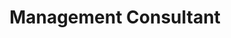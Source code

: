 ---
layout: career-listing
title:  'Management Consultant'
intro: 'We are currently looking for Managing Consultants to join our team!'
role: 'The Managing Consultant position is a full-time role. We expect him/her to be self-motivated, hard-working, intellectually curious, focused on success, and have a desire to contribute and grow within the firm. We also expect candidates to occasionally fail because the only way we grow personally and as a firm is through stretching ourselves and taking risks. Candidates can expect to be challenged qualitatively and quantitatively, utilizing a data-driven and team-oriented approach to solve our client’s most crucial challenges across a variety of industries and disciplines.'
responsibilities: ['Develop critical analysis through a variety of tools including spreadsheets, programming languages, visualization software, and others','Develop and deliver results and recommendations to client and internal teams regarding findings, analysis, and approach methodologies','Demonstrate tenacity to deliver work products outside of one’s specialty by leveraging the collective knowledge of SLKone, the client, and all other available resources','Support team members through direct and indirect mentorship and participation','Support or co-develop new or alternative approaches to complex situations','Support marketing and sales pursuit activities','Deliver quality, detail-oriented work products, including reviewing their own and others’ work products','Travel to client locations on an as-needed basis to support projects']
qualifications: ['US Resident or Permanent Work Authorization','Innovative and learning attitude','Problem solving mindset','Strong, referenceable work ethic','Capacity to network and form strong professional relationships','Commitment to giving back to the communities in which they and SLKone exist','Exceptional verbal and written communication skills','Strong presentation skills to a variety of audiences','Demonstrated proficiency in Microsoft Office; Strong preference for advanced analytics, programming, or other technical qualifications','Master’s degree with coursework or specialty in business, finance, economics, accounting or other discipline; Non-business degree with working knowledge of business','2+ years of work experience','Ability to travel, sometimes in excess of 75% of the time']
game-changers: ['Competitive, performance-based compensation','Remote location – work from home when not on-site with a client','Flexible schedule and vacation time','Regular team offsites','Volunteer opportunities','Career development resources,Networking support','Be part of a tightknit team','Contribute to thought leadership','Redefine what it means to be a consultant']
benefits: ['Medical, Vision, and Dental Insurance','Cell Phone and Internet Allowance','401(k) Retirement Plan','Life and Disability Insurance','Paid Time Off (PTO)','Paid Parental Leave']
---